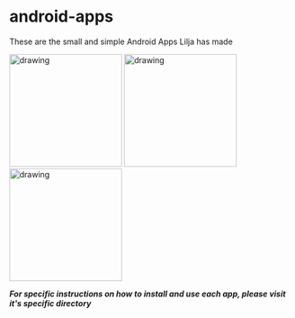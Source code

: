 # android-apps
These are the small and simple Android Apps Lilja has made

<img src="https://github.com/LiljaKiiski/android-apps/blob/master/BottlecapBanker/images/cover.png" alt="drawing" width="200"/> <img src="https://github.com/LiljaKiiski/android-apps/blob/master/CandyClicker/images/cover.png" alt="drawing" width="200"/> <img src="https://github.com/LiljaKiiski/android-apps/blob/master/Do-ItList/images/cover.png" alt="drawing" width="200"/>

***For specific instructions on how to install and use each app, please visit it's specific directory***
